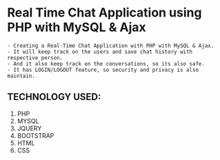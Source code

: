 # Real Time Chat Application using PHP with MySQL & Ajax
	- Creating a Real-Time Chat Application with PHP with MySQL & Ajax.
	- It will keep track on the users and save chat history with respective person.
	- And it also keep track on the conversations, so its also safe.
	- It has LOGIN/LOGOUT feature, so security and privacy is also maintain. 


## TECHNOLOGY USED: 

1. PHP
2. MYSQL
3. JQUERY
4. BOOTSTRAP 
5. HTML
6. CSS
